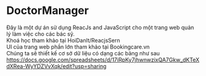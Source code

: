 # DoctorManager
Đây là một dự án sử dụng ReacJs and JavaScript cho một trang web quản lý làm việc cho các bác sỹ.
\
Khoá học tham khảo tại HoiDanIt/ReacjsSern
\
UI của trang web phần lớn tham khảo tại Bookingcare.vn
\
Chúng ta sẽ thiết kế cơ sở dữ liệu có dạng các bảng như sau https://docs.google.com/spreadsheets/d/17iRpKy7jhwnwzixQA7Gkw_dKTeXdXRea-WyYDZVvXqk/edit?usp=sharing
